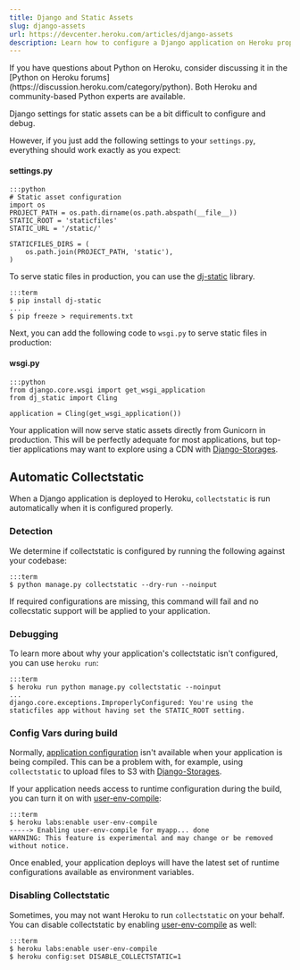 ```yaml
---
title: Django and Static Assets
slug: django-assets
url: https://devcenter.heroku.com/articles/django-assets
description: Learn how to configure a Django application on Heroku properly to use static assets.
---
```


<div class="note" markdown="1">
If you have questions about Python on Heroku, consider discussing it in the [Python on Heroku forums](https://discussion.heroku.com/category/python). Both Heroku and community-based Python experts are available.
</div>

Django settings for static assets can be a bit difficult to configure and debug. 

However, if you just add the following settings to your `settings.py`, everything should work exactly as you expect:

#### settings.py

    :::python
    # Static asset configuration
    import os
    PROJECT_PATH = os.path.dirname(os.path.abspath(__file__))
    STATIC_ROOT = 'staticfiles'
    STATIC_URL = '/static/'

    STATICFILES_DIRS = (
        os.path.join(PROJECT_PATH, 'static'),
    )

To serve static files in production, you can use the [dj-static](https://github.com/kennethreitz/dj-static) library.

    :::term
    $ pip install dj-static
    ...
    $ pip freeze > requirements.txt

Next, you can add the following code to `wsgi.py` to serve static files in production:

#### wsgi.py

    :::python
    from django.core.wsgi import get_wsgi_application
    from dj_static import Cling
 
    application = Cling(get_wsgi_application())

Your application will now serve static assets directly from Gunicorn in production. This will be perfectly adequate for most applications, but top-tier applications may want to explore using a CDN with [Django-Storages](http://django-storages.readthedocs.org/en/latest/).

## Automatic Collectstatic

When a Django application is deployed to Heroku, `collectstatic` is run automatically when it is configured properly.

### Detection

We determine if collectstatic is configured by running the following against your codebase:

    :::term
    $ python manage.py collectstatic --dry-run --noinput

If required configurations are missing, this command will fail and no collecstatic support will be applied to your application.

### Debugging

To learn more about why your application's collectstatic isn't configured, you can use `heroku run`:

    :::term
    $ heroku run python manage.py collectstatic --noinput
    ...
    django.core.exceptions.ImproperlyConfigured: You're using the staticfiles app without having set the STATIC_ROOT setting.

### Config Vars during build

Normally, [application configuration](/articles/config-vars) isn't available when your application is being compiled. This can be a problem with, for example, using `collectstatic` to upload files to S3 with [Django-Storages](http://django-storages.readthedocs.org/en/latest/).

If your application needs access to runtime configuration during the build, you can turn it on with [user-env-compile](/articles/labs-user-env-compile):

    :::term
    $ heroku labs:enable user-env-compile
    -----> Enabling user-env-compile for myapp... done
    WARNING: This feature is experimental and may change or be removed without notice.

Once enabled, your application deploys will have the latest set of runtime configurations available as environment variables.

###  Disabling Collectstatic

Sometimes, you may not want Heroku to run `collectstatic` on your behalf. You can disable collectstatic by enabling [user-env-compile](https://devcenter.heroku.com/articles/labs-user-env-compile) as well:

    :::term
    $ heroku labs:enable user-env-compile
    $ heroku config:set DISABLE_COLLECTSTATIC=1